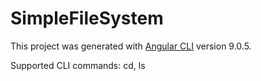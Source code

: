 # SimpleFileSystem

This project was generated with [Angular CLI](https://github.com/angular/angular-cli) version 9.0.5.

Supported CLI commands: cd, ls
